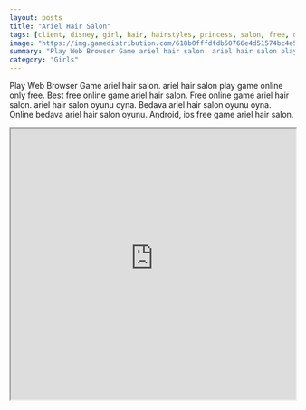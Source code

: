 ```yaml
---
layout: posts
title: "Ariel Hair Salon"
tags: [client, disney, girl, hair, hairstyles, princess, salon, free, online, games, oyna, game, free, games, play, play, games]
image: "https://img.gamedistribution.com/618b0fffdfdb50766e4d51574bc4e533.jpg"
summary: "Play Web Browser Game ariel hair salon. ariel hair salon play game online only free. Best free online game ariel hair salon. Free online game ariel hair salon. ariel hair salon oyunu oyna. Bedava ariel hair salon oyunu oyna. Online bedava ariel hair salon oyunu. Android, ios free game ariel hair salon."
category: "Girls"
---
```


Play Web Browser Game ariel hair salon. ariel hair salon play game online only free. Best free online game ariel hair salon. Free online game ariel hair salon. ariel hair salon oyunu oyna. Bedava ariel hair salon oyunu oyna. Online bedava ariel hair salon oyunu. Android, ios free game ariel hair salon.

<iframe width="100%" height="480px;" src="https://flash.gamedistribution.com?game=618b0fffdfdb50766e4d51574bc4e533"></iframe>